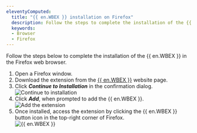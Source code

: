 ```yaml
---
eleventyComputed:
  title: "{{ en.WBEX }} installation on Firefox"
  description: Follow the steps to complete the installation of the {{ en.WBEX }} in the Firefox web browser. 
  keywords:
  - Browser
  - Firefox
---
```

Follow the steps below to complete the installation of the {{ en.WBEX }} in the Firefox web browser.

1. Open a Firefox window.
1. Download the extension from the [{{ en.WBEX }}](https://devolutions.net/workspace) website page.
1. Click ***Continue to Installation*** in the confirmation dialog.  
![Continue to installation](https://webdevolutions.azureedge.net/docs/en/kb/KB4812.png)  
1. Click ***Add***, when prompted to add the {{ en.WBEX }}.  
![Add the extension](https://webdevolutions.azureedge.net/docs/en/kb/KB4813.png)  
1. Once installed, access the extension by clicking the {{ en.WBEX }} button icon in the top-right corner of Firefox.  
![{{ en.WBEX }}](https://webdevolutions.azureedge.net/docs/en/kb/KB4814.png)
